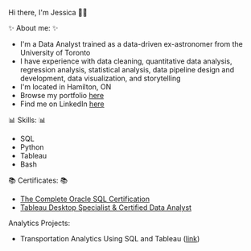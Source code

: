 Hi there, I'm Jessica 👋🏻

✨ About me: ✨
- I'm a Data Analyst trained as a data-driven ex-astronomer from the University of Toronto
- I have experience with data cleaning, quantitative data analysis, regression analysis, statistical analysis, data pipeline design and development, data visualization, and storytelling
- I'm located in Hamilton, ON
- Browse my portfolio [here](https://astrosica.github.io/index.html)
- Find me on LinkedIn [here](https://www.linkedin.com/in/astrosica/)

📊 Skills: 📊
- SQL
- Python
- Tableau
- Bash
<!-- - Excel -->

📚 Certificates: 📚
- [The Complete Oracle SQL Certification](https://www.udemy.com/certificate/UC-d5fdc2c9-bb9f-4d3d-bf5a-ab043e4aefde/)
- [Tableau Desktop Specialist & Certified Data Analyst](https://www.udemy.com/certificate/UC-05ac22a9-b23e-44c7-907a-af1bebdcf9e0/)

Analytics Projects:
- Transportation Analytics Using SQL and Tableau ([link](https://astrosica.github.io/transportation-analytics.html))




